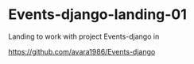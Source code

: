 Events-django-landing-01
========================

Landing to work with project Events-django in 

https://github.com/avara1986/Events-django

